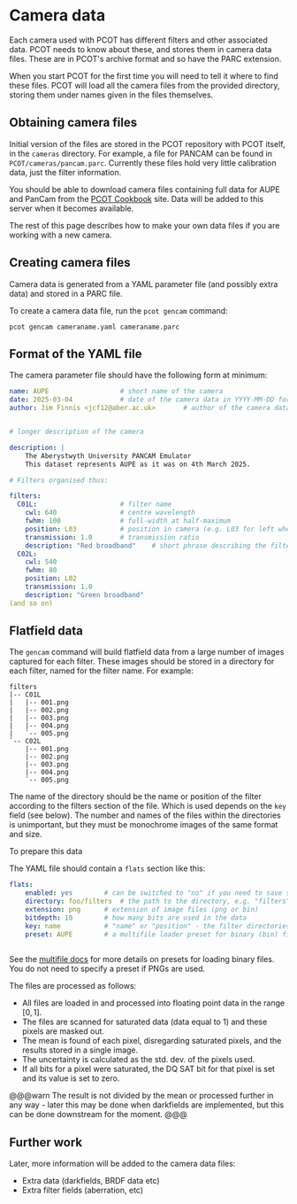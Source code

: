 # Camera data

Each camera used with PCOT has different filters and other associated data.
PCOT needs to know about these, and stores them in camera data files.
These are in PCOT's archive format and so have the PARC extension.

When you start PCOT for the first time 
you will need to tell it where to find these files. PCOT will load all
the camera files from the provided directory, storing them under
names given in the files themselves.

## Obtaining camera files

Initial version of the files are stored in the PCOT repository with
PCOT itself, in the `cameras` directory. For example, a file for PANCAM
can be found in `PCOT/cameras/pancam.parc`. Currently these files hold
very little calibration data, just the filter information.

You should be able to download camera files containing full
data for AUPE and PanCam
from the [PCOT Cookbook](pcot.aber.ac.uk) site. Data will be added
to this server when it becomes available.


The rest of this page describes how to make your own data files if you
are working with a new camera.

## Creating camera files

Camera data is generated from a YAML parameter file (and possibly extra data)
and stored in a PARC file.

To create a camera data file, run the `pcot gencam` command:

```
pcot gencam cameraname.yaml cameraname.parc
```

## Format of the YAML file

The camera parameter file should have the following form at minimum:

```yaml
name: AUPE                  # short name of the camera
date: 2025-03-04            # date of the camera data in YYYY-MM-DD format (ISO 8601)
author: Jim Finnis <jcf12@aber.ac.uk>       # author of the camera data


# longer description of the camera

description: |
    The Aberystwyth University PANCAM Emulator
    This dataset represents AUPE as it was on 4th March 2025.

# Filters organised thus:

filters:
  C01L:                     # filter name
    cwl: 640                # centre wavelength
    fwhm: 100               # full-width at half-maximum
    position: L03           # position in camera (e.g. L03 for left wheel, number 3)
    transmission: 1.0       # transmission ratio
    description: "Red broadband"    # short phrase describing the filter
  C02L:
    cwl: 540
    fwhm: 80
    position: L02
    transmission: 1.0
    description: "Green broadband"
(and so on)
```

## Flatfield data

The `gencam` command will build flatfield data from a large number of images captured for
each filter. These images should be stored in a directory for each filter, named for the filter
name. For example:

```text
filters
|-- C01L
|   |-- 001.png
|   |-- 002.png
|   |-- 003.png
|   |-- 004.png
|   `-- 005.png
`-- C02L
    |-- 001.png
    |-- 002.png
    |-- 003.png
    |-- 004.png
    `-- 005.png
```
The name of the directory should be the name or position of the filter according to the filters
section of the file. Which is used depends on the `key` field (see below).
The number and names of the files within the directories is unimportant, but they must be
monochrome images of the same format and size.

To prepare this data

The YAML file should contain a `flats` section like this:

```yaml
flats:
    enabled: yes        # can be switched to "no" if you need to save space and not store flats
    directory: foo/filters  # the path to the directory, e.g. "filters" in example above
    extension: png      # extension of image files (png or bin)
    bitdepth: 10        # how many bits are used in the data
    key: name           # "name" or "position" - the filter directories can be named for either
    preset: AUPE        # a multifile loader preset for binary (bin) files (see below)
        
```
See the [multifile docs](/userguide/multifile.md) for more details on presets for loading binary
files. You do not need to specify a preset if PNGs are used.

The files are processed as follows:

* All files are loaded in and processed into floating point data in the range $[0,1]$.
* The files are scanned for saturated data (data equal to 1) and these pixels are masked out.
* The mean is found of each pixel, disregarding saturated pixels, and the results stored in
a single image.
* The uncertainty is calculated as the std. dev. of the pixels used.
* If all bits for a pixel were saturated, the DQ SAT bit for that pixel is set and its
value is set to zero.

@@@warn
The result is not divided by the mean or processed further in any way - later this may
be done when darkfields are implemented, but this can be done downstream for the moment.
@@@

## Further work

Later, more information will be added to the camera data files:

* Extra data (darkfields, BRDF data etc)
* Extra filter fields (aberration, etc)

